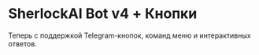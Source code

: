 # SherlockAI Bot v4 + Кнопки

Теперь с поддержкой Telegram-кнопок, команд меню и интерактивных ответов.